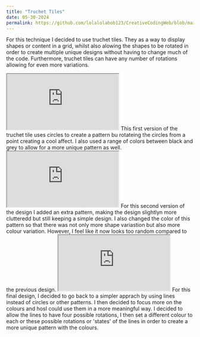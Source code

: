```yaml
---
title: "Truchet Tiles"
date: 05-30-2024
permalink: https://github.com/lolalolabob123/CreativeCodingWeb/blob/main/_posts/_05-30-2024-TruchetTiles.md
---
```

For this technique I decided to use truchet tiles. They as a way to display shapes or content in a grid, whilst also alowing the shapes to be rotated in order to create multiple unique designs without having to change much of the code. Furthermore, truchet tiles can have any number of rotations allowing for even more variations.
<iframe src="https://editor.p5js.org/lolalolabob/full/9y7zIa8Mn"></iframe>
This first version of the truchet tile uses circles to create a pattern bu rotateing the circles from a point creating a cool affect. I also used a range of colors between black and grey to allow for a more unique pattern as well.
<iframe src="https://editor.p5js.org/lolalolabob/full/2queKES1E"></iframe>
For this second version of the design I added an extra pattern, making the design slightlyn more clutteredd but still keeping a simple design. I also changed the color of this pattern so that there was not only more shape variastion but also more colour variation. However, I feel like it now looks too random compared to the previous design.
<iframe src="https://editor.p5js.org/lolalolabob/full/6dM0gi94f"></iframe>
For this final design, I decided to go back to a simpler apprach by using lines instead of circles or other patterns. I then decided to focus more on the colours and hosI could use them in a more meaningful way. I decided to allow the lines to have four possible rotations, I then set a different colour to each or these possible rotations or 'states' of the lines in order to create a more unique pattern with the colours.

